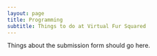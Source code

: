 ```yaml
---
layout: page
title: Programming
subtitle: Things to do at Virtual Fur Squared
---
```


Things about the submission form should go here.
